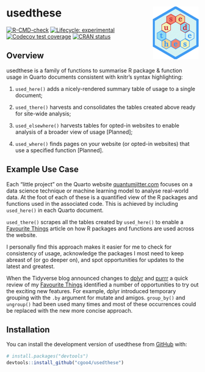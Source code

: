 
<!-- README.md is generated from README.Rmd. Please edit that file -->

# usedthese <a href="https://cgoo4.github.io/usedthese/"><img src="man/figures/logo.png" align="right" height="138"/></a>

<!-- badges: start -->

[![R-CMD-check](https://github.com/cgoo4/usedthese/actions/workflows/R-CMD-check.yaml/badge.svg)](https://github.com/cgoo4/usedthese/actions/workflows/R-CMD-check.yaml)
[![Lifecycle:
experimental](https://img.shields.io/badge/lifecycle-experimental-orange.svg)](https://lifecycle.r-lib.org/articles/stages.html#experimental)
[![Codecov test
coverage](https://codecov.io/gh/cgoo4/usedthese/branch/master/graph/badge.svg)](https://app.codecov.io/gh/cgoo4/usedthese?branch=master)
[![CRAN
status](https://www.r-pkg.org/badges/version/usedthese)](https://CRAN.R-project.org/package=usedthese)

<!-- badges: end -->

## Overview

usedthese is a family of functions to summarise R package & function
usage in Quarto documents consistent with knitr’s syntax highlighting:

1.  `used_here()` adds a nicely-rendered summary table of usage to a
    single document;

2.  `used_there()` harvests and consolidates the tables created above
    ready for site-wide analysis;

3.  `used_elsewhere()` harvests tables for opted-in websites to enable
    analysis of a broader view of usage \[Planned\];

4.  `used_where()` finds pages on your website (or opted-in websites)
    that use a specified function \[Planned\].

## Example Use Case

Each “little project” on the Quarto website
[quantumjitter.com](https://www.quantumjitter.com/project/) focuses on a
data science technique or machine learning model to analyse real-world
data. At the foot of each of these is a quantified view of the R
packages and functions used in the associated code. This is achieved by
including `used_here()` in each Quarto document.

`used_there()` scrapes all the tables created by `used_here()` to enable
a [Favourite Things](https://www.quantumjitter.com/project/box/) article
on how R packages and functions are used across the website.

I personally find this approach makes it easier for me to check for
consistency of usage, acknowledge the packages I most need to keep
abreast of (or go deeper on), and spot opportunities for updates to the
latest and greatest.

When the Tidyverse blog announced changes to
[dplyr](https://www.tidyverse.org/blog/2022/11/dplyr-1-1-0-is-coming-soon/)
and [purrr](https://www.tidyverse.org/blog/2022/12/purrr-1-0-0/) a quick
review of my [Favourite
Things](https://www.quantumjitter.com/project/box/) identified a number
of opportunities to try out the exciting new features. For example,
dplyr introduced temporary grouping with the `.by` argument for mutate
and amigos. `group_by()` and `ungroup()` had been used many times and
most of these occurrences could be replaced with the new more concise
approach.

## Installation

You can install the development version of usedthese from
[GitHub](https://github.com/) with:

``` r
# install.packages("devtools")
devtools::install_github("cgoo4/usedthese")
```
